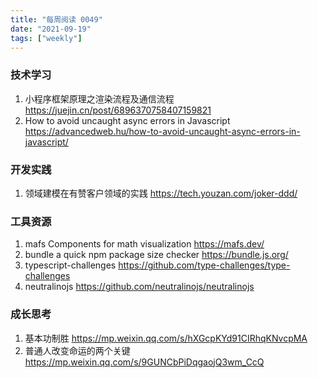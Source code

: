 ```yaml
---
title: "每周阅读 0049"
date: "2021-09-19"
tags: ["weekly"]
---
```


### 技术学习
1. 小程序框架原理之渲染流程及通信流程 https://juejin.cn/post/6896370758407159821
2. How to avoid uncaught async errors in Javascript https://advancedweb.hu/how-to-avoid-uncaught-async-errors-in-javascript/

### 开发实践
1. 领域建模在有赞客户领域的实践 https://tech.youzan.com/joker-ddd/

### 工具资源
1. mafs Components for math visualization https://mafs.dev/ 
2. bundle a quick npm package size checker https://bundle.js.org/
3. typescript-challenges https://github.com/type-challenges/type-challenges
4. neutralinojs https://github.com/neutralinojs/neutralinojs

### 成长思考
1. 基本功制胜 https://mp.weixin.qq.com/s/hXGcpKYd91CIRhqKNvcpMA
2. 普通人改变命运的两个关键 https://mp.weixin.qq.com/s/9GUNCbPiDqgaojQ3wm_CcQ